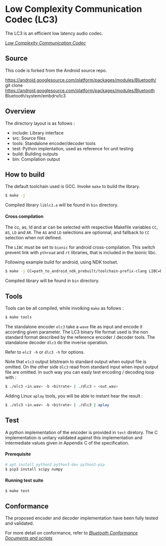 # Low Complexity Communication Codec (LC3)

The LC3 is an efficient low latency audio codec.

[_Low Complexity Communication Codec_](https://www.bluetooth.org/DocMan/handlers/DownloadDoc.ashx?doc_id=502107&vId=542963)

## Source
This code is forked from the Android source repo.

https://android.googlesource.com/platform/packages/modules/Bluetooth/
git clone https://android.googlesource.com/platform/packages/modules/Bluetooth
Bluetooth/system/embdrv/lc3

## Overview

The directory layout is as follows :
- include:      Library interface
- src:          Source files
- tools:        Standalone encoder/decoder tools
- test:         Python implentation, used as reference for unit testing
- build:        Building outputs
- bin:          Compilation output

## How to build

The default toolchain used is GCC. Invoke `make` to build the library.

```sh
$ make -j
```

Compiled library `liblc3.a` will be found in `bin` directory.

#### Cross compilation

The cc, as, ld and ar can be selected with respective Makefile variables `CC`,
`AS`, `LD` and `AR`. The `AS` and `LD` selections are optionnal, and fallback
to `CC` selection when not defined.

The `LIBC` must be set to `bionic` for android cross-compilation. This switch
prevent link with `pthread` and `rt` libraries, that is included in the
bionic libc.

Following example build for android, using NDK toolset.

```sh
$ make -j CC=path_to_android_ndk_prebuilt/toolchain-prefix-clang LIBC=bionic
```

Compiled library will be found in `bin` directory.

## Tools

Tools can be all compiled, while involking `make` as follows :

```sh
$ make tools
```

The standalone encoder `elc3` take a `wave` file as input and encode it
according given parameter. The LC3 binary file format used is the non
standard format described by the reference encoder / decoder tools.
The standalone decoder `dlc3` do the inverse operation.

Refer to `elc3 -h` or `dlc3 -h` for options.

Note that `elc3` output bitstream to standard output when output file is
omitted. On the other side `dlc3` read from standard input when input output
file are omitted.
In such way you can easly test encoding / decoding loop with :

```sh
$ ./elc3 <in.wav> -b <bitrate> | ./dlc3 > <out.wav>
```

Adding Linux `aplay` tools, you will be able to instant hear the result :

```sh
$ ./elc3 <in.wav> -b <bitrate> | ./dlc3 | aplay
```

## Test

A python implementation of the encoder is provided in `test` diretory.
The C implementation is unitary validated against this implementation and
intermediate values given in Appendix C of the specification.

#### Prerequisite

```sh
# apt install python3 python3-dev python3-pip
$ pip3 install scipy numpy
```

#### Running test suite

```sh
$ make test
```


## Conformance

The proposed encoder and decoder implementation have been fully tested and
validated.

For more detail on conformance, refer to [_Bluetooth Conformance
Documents and scripts_](https://www.bluetooth.com/specifications/specs/low-complexity-communication-codec-1-0/)

